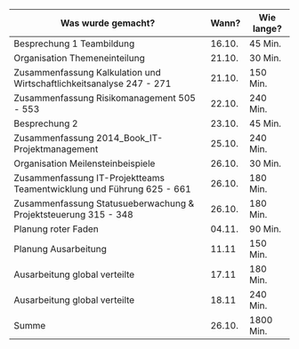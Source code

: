 ﻿Was wurde gemacht? | Wann? | Wie lange?
--- | --- | ---
Besprechung 1 Teambildung |	16.10. |	45 Min.
Organisation Themeneinteilung |	21.10. |	30 Min.
Zusammenfassung Kalkulation und Wirtschaftlichkeitsanalyse 247 - 271 |	21.10. |	150 Min.
Zusammenfassung Risikomanagement 505 - 553 |	22.10. |	240 Min.
Besprechung 2 |	23.10. |	45 Min.
Zusammenfassung 2014_Book_IT-Projektmanagement | 25.10. |	240 Min.
Organisation Meilensteinbeispiele 	|26.10. |	30 Min.
Zusammenfassung IT-Projektteams Teamentwicklung und Führung 625 - 661 |	26.10. |	180 Min.
Zusammenfassung Statusueberwachung & Projektsteuerung 315 - 348 |	26.10. |	180 Min.
Planung roter Faden |	04.11. |	90 Min.
Planung Ausarbeitung | 11.11 | 150 Min.
Ausarbeitung global verteilte | 17.11 | 180 Min.
Ausarbeitung global verteilte | 18.11 | 240 Min.
Summe |	26.10. |	1800 Min.
